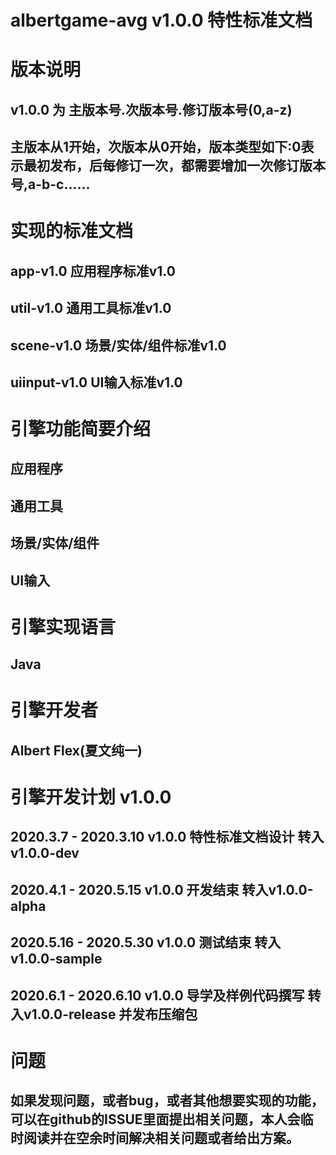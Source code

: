 # albertgame-avg v1.0.0 特性标准文档

# 版本说明
## v1.0.0 为 主版本号.次版本号.修订版本号(0,a-z)
## 主版本从1开始，次版本从0开始，版本类型如下:0表示最初发布，后每修订一次，都需要增加一次修订版本号,a-b-c......

# 实现的标准文档 
## app-v1.0 应用程序标准v1.0
## util-v1.0     通用工具标准v1.0
## scene-v1.0		场景/实体/组件标准v1.0
## uiinput-v1.0		UI输入标准v1.0

# 引擎功能简要介绍
## 应用程序
## 通用工具
## 场景/实体/组件
## UI输入

# 引擎实现语言
## Java

# 引擎开发者
## Albert Flex(夏文纯一)

# 引擎开发计划 v1.0.0
## 2020.3.7		-	2020.3.10 v1.0.0 特性标准文档设计 转入v1.0.0-dev
## 2020.4.1 	- 	2020.5.15 v1.0.0 开发结束 转入v1.0.0-alpha
## 2020.5.16	-	2020.5.30 v1.0.0 测试结束 转入v1.0.0-sample 
## 2020.6.1 	- 	2020.6.10 v1.0.0 导学及样例代码撰写 转入v1.0.0-release 并发布压缩包

# 问题
## 如果发现问题，或者bug，或者其他想要实现的功能，可以在github的ISSUE里面提出相关问题，本人会临时阅读并在空余时间解决相关问题或者给出方案。